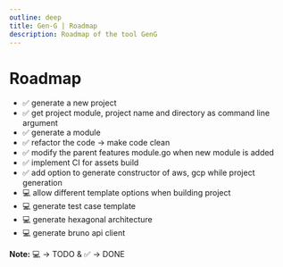 ```yaml
---
outline: deep
title: Gen-G | Roadmap
description: Roadmap of the tool GenG
---
```


# Roadmap

- :white_check_mark: generate a new project
- :white_check_mark: get project module, project name and directory as command line argument
- :white_check_mark: generate a module
- :white_check_mark: refactor the code -> make code clean
- :white_check_mark: modify the parent features module.go when new module is added
- :white_check_mark: implement CI for assets build
- :white_check_mark: add option to generate constructor of aws, gcp while project generation
- :computer: allow different template options when building project
- :computer: generate test case template
- :computer: generate hexagonal architecture
- :computer: generate bruno api client

**Note:** :computer: -> TODO & :white_check_mark: -> DONE